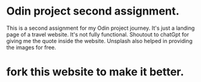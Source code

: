 # Odin project second assignment.
This is a second assignment for my Odin project journey.
It's just a landing page of a travel website. It's not fully functional.
Shoutout to chatGpt for giving me the quote inside the website.
Unsplash also helped in providing the images for free.
# fork this website to make it better.